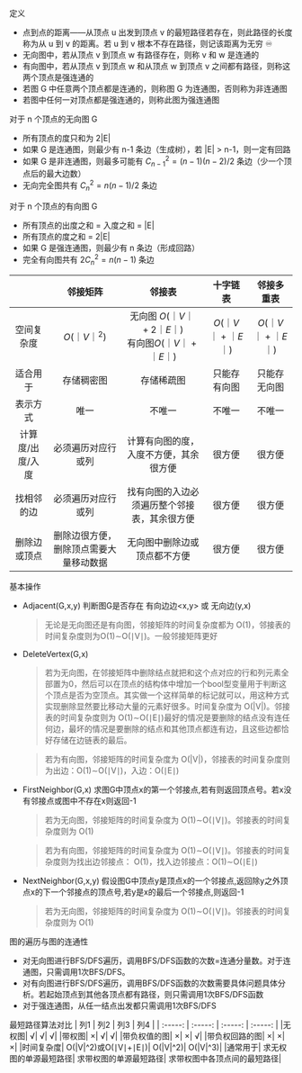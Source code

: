  定义
- 点到点的距离——从顶点 u 出发到顶点 v 的最短路径若存在，则此路径的长度称为从 u 到 v 的距离。若 u 到 v 根本不存在路径，则记该距离为无穷 ♾️
- 无向图中，若从顶点 v 到顶点 w 有路径存在，则称 v 和 w 是连通的
- 有向图中，若从顶点 v 到顶点 w 和从顶点 w 到顶点 v 之间都有路径，则称这两个顶点是强连通的
- 若图 G 中任意两个顶点都是连通的，则称图 G 为连通图，否则称为非连通图
- 若图中任何一对顶点都是强连通的，则称此图为强连通图


 对于 n 个顶点的无向图 G
- 所有顶点的度只和为 2|E|
- 如果 G 是连通图，则最少有 n-1 条边（生成树），若 |E| > n-1，则一定有回路
- 如果 G 是非连通图，则最多可能有 $C^2_{n-1} = (n-1)(n-2)/2$ 条边（少一个顶点后的最大边数）
- 无向完全图共有 $C^2_n = n(n-1)/2$ 条边


 对于 n 个顶点的有向图 G
- 所有顶点的出度之和 = 入度之和 = |E|
- 所有顶点的度之和 = 2|E|
- 如果 G 是强连通图，则最少有 n 条边（形成回路）
- 完全有向图共有 $2C^2_n = n(n-1)$ 条边


|  | 邻接矩阵 | 邻接表 |十字链表 |邻接多重表
| :---: | :---: | :---: | :---: | :---: |
|空间复杂度	|$O(｜V｜^2)$|无向图 $O(｜V｜+2｜E｜)$ <br>有向图$O(｜V｜+｜E｜)$|$O(｜V｜+｜E｜)$|$O(｜V｜+｜E｜)$|
|适合用于	|存储稠密图|存储稀疏图|只能存有向图|只能存无向图|
|表示方式	|唯一|不唯一 |不唯一|不唯一|
|计算度/出度/入度 |必须遍历对应行或列|计算有向图的度，入度不方便，其余很方便 |很方便|很方便|
|找相邻的边	|必须遍历对应行或列|找有向图的入边必须遍历整个邻接表，其余很方便 |很方便|很方便|
|删除边或顶点 |删除边很方便，删除顶点需要大量移动数据 |无向图中删除边或顶点都不方便|很方便|很方便|

基本操作
- Adjacent(G,x,y)   判断图G是否存在 有向边边<x,y> 或 无向边(y,x)
    > 无论是无向图还是有向图，邻接矩阵的时间复杂度都为 O(1)，邻接表的时间复杂度则为O(1)∼O(∣V∣)。一般邻接矩阵更好

- DeleteVertex(G,x) 
    > 若为无向图，在邻接矩阵中删除结点就把和这个点对应的行和列元素全部置为0，然后可以在顶点的结构体中增加一个bool型变量用于判断这个顶点是否为空顶点。其实做一个这样简单的标记就可以，用这种方式实现删除显然要比移动大量的元素好很多。时间复杂度为 O(|V|)。邻接表的时间复杂度则为 O(1)∼O(∣E∣)最好的情况是要删除的结点没有连任何边，最坏的情况是要删除的结点和其他顶点都连有边，且这些边都恰好存储在边链表的最后。

    > 若为有向图，邻接矩阵的时间复杂度为 O(|V|)，邻接表的时间复杂度则为出边：O(1)∼O(∣V∣)，入边：O(∣E∣)

- FirstNeighbor(G,x)    求图G中顶点x的第一个邻接点,若有则返回顶点号。若x没有邻接点或图中不存在x则返回-1
    > 若为无向图，邻接矩阵的时间复杂度为 O(1)∼O(∣V∣)。邻接表的时间复杂度则为 O(1)

    > 若为有向图，邻接矩阵的时间复杂度为 O(1)∼O(∣V∣)。邻接表的时间复杂度则为找出边邻接点： O(1)，找入边邻接点：O(1)∼O(∣E∣)

- NextNeighbor(G,x,y)   假设图G中顶点y是顶点x的一个邻接点,返回除y之外顶点x的下一个邻接点的顶点号,若y是x的最后一个邻接点,则返回-1
    > 若为无向图，邻接矩阵的时间复杂度为 O(1)∼O(∣V∣)。邻接表的时间复杂度则为 O(1)


图的遍历与图的连通性
- 对无向图进行BFS/DFS遍历，调用BFS/DFS函数的次数=连通分量数。对于连通图，只需调用1次BFS/DFS。
- 对有向图进行BFS/DFS遍历，调用BFS/DFS函数的次数需要具体问题具体分析。若起始顶点到其他各顶点都有路径，则只需调用1次BFS/DFS函数
- 对于强连通图，从任一结点出发都只需调用1次BFS/DFS

最短路径算法对比
|   列1   |   列2   |   列3   |   列4   |
| :-----: | :-----: | :-----: | :-----: |
|无权图|	√|	√|	√|
|带权图|	×|	√|	√|
|带负权值的图|	×|	×|	√|
|带负权回路的图|	×|	×|	×|
|时间复杂度|	O(\|V\|^2)或O(∣V∣+∣E∣)|   O(\|V\|^2)|	   O(\|V\|^3)|
|通常用于|    求无权图的单源最短路径| 求带权图的单源最短路径| 求带权图中各顶点间的最短路径|